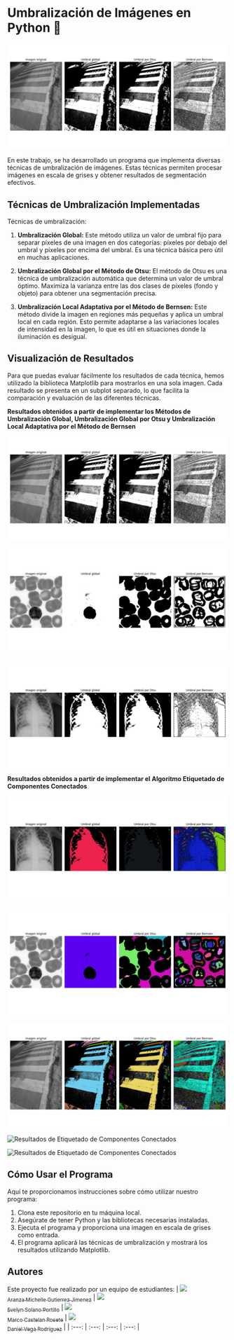 # Umbralización de Imágenes en Python 📸

![Ejemplo de Imagen Umbralizada](/imagenesREADME/Figure1.jpeg)

En este trabajo, se ha desarrollado un programa que implementa diversas técnicas de umbralización de imágenes. Estas técnicas permiten procesar imágenes en escala de grises y obtener resultados de segmentación efectivos.

## Técnicas de Umbralización Implementadas
Técnicas de umbralización:

1. **Umbralización Global:** Este método utiliza un valor de umbral fijo para separar píxeles de una imagen en dos categorías: píxeles por debajo del umbral y píxeles por encima del umbral. Es una técnica básica pero útil en muchas aplicaciones.

2. **Umbralización Global por el Método de Otsu:** El método de Otsu es una técnica de umbralización automática que determina un valor de umbral óptimo. Maximiza la varianza entre las dos clases de píxeles (fondo y objeto) para obtener una segmentación precisa.

3. **Umbralización Local Adaptativa por el Método de Bernsen:** Este método divide la imagen en regiones más pequeñas y aplica un umbral local en cada región. Esto permite adaptarse a las variaciones locales de intensidad en la imagen, lo que es útil en situaciones donde la iluminación es desigual.

## Visualización de Resultados
Para que puedas evaluar fácilmente los resultados de cada técnica, hemos utilizado la biblioteca Matplotlib para mostrarlos en una sola imagen. Cada resultado se presenta en un subplot separado, lo que facilita la comparación y evaluación de las diferentes técnicas.

**Resultados obtenidos a partir de implementar los Métodos de Umbralización Global, Umbralización Global por Otsu y Umbralización Local Adaptativa por el Método de Bernsen**

![Resultados de Umbralización](/imagenesResultados/Figure1.jpeg)

![Resultados de Umbralización](/imagenesResultados/Figure2.jpeg)

![Resultados de Umbralización](/imagenesResultados/Figure3.jpeg)

**Resultados obtenidos a partir de implementar el Algoritmo Etiquetado de Componentes Conectados**

![Resultados de Etiquetado de Componentes Conectados](/imagenesResultados/Figure4.jpeg)

![Resultados de Etiquetado de Componentes Conectados](/imagenesResultados/Figure5.jpeg)

![Resultados de Etiquetado de Componentes Conectados](/imagenesResultados/Figure6.jpeg)

![Resultados de Etiquetado de Componentes Conectados](/imagenesResultados/Figure7.jpeg)

![Resultados de Etiquetado de Componentes Conectados](/imagenesResultados/Figure8.jpeg)

## Cómo Usar el Programa
Aquí te proporcionamos instrucciones sobre cómo utilizar nuestro programa:
1. Clona este repositorio en tu máquina local.
2. Asegúrate de tener Python y las bibliotecas necesarias instaladas.
3. Ejecuta el programa y proporciona una imagen en escala de grises como entrada.
4. El programa aplicará las técnicas de umbralización y mostrará los resultados utilizando Matplotlib.

## Autores
Este proyecto fue realizado por un equipo de estudiantes:
| [<img src="https://avatars.githubusercontent.com/u/113084234?v=4" width=115><br><sub>Aranza Michelle Gutierrez Jimenez</sub>](https://github.com/AranzaMich) |  [<img src="https://avatars.githubusercontent.com/u/113297618?v=4" width=115><br><sub>Evelyn Solano Portillo</sub>](https://github.com/Eveeelyyyn) |  [<img src="https://avatars.githubusercontent.com/u/112792541?v=4" width=115><br><sub>Marco Castelan Rosete</sub>](https://github.com/marco2220x) | [<img src="https://avatars.githubusercontent.com/u/113079687?v=4" width=115><br><sub>Daniel Vega Rodríguez</sub>](https://github.com/DanVer2002) |
| :---: | :---: | :---: | :---: |

